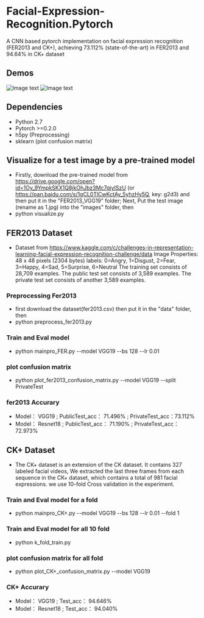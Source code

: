 # Facial-Expression-Recognition.Pytorch
A CNN based pytorch implementation on facial expression recognition (FER2013 and CK+), achieving 73.112% (state-of-the-art) in FER2013 and 94.64% in CK+ dataset

## Demos ##
![Image text](https://raw.githubusercontent.com/WuJie1010/Facial-Expression-Recognition.Pytorch/master/demo/1.png)
![Image text](https://raw.githubusercontent.com/WuJie1010/Facial-Expression-Recognition.Pytorch/master/demo/2.png)

## Dependencies ##
- Python 2.7
- Pytorch >=0.2.0
- h5py (Preprocessing)
- sklearn (plot confusion matrix)

## Visualize for a test image by a pre-trained model ##
- Firstly, download the pre-trained model from https://drive.google.com/open?id=1Oy_9YmpkSKX1Q8jkOhJbz3Mc7qjyISzU (or https://pan.baidu.com/s/1gCL0TlCwKctAy_5yhzHy5Q,  key: g2d3) and then put it in the "FER2013_VGG19" folder; Next, Put the test image (rename as 1.jpg) into the "images" folder, then 
- python visualize.py

## FER2013 Dataset ##
- Dataset from https://www.kaggle.com/c/challenges-in-representation-learning-facial-expression-recognition-challenge/data
Image Properties: 48 x 48 pixels (2304 bytes)
labels: 0=Angry, 1=Disgust, 2=Fear, 3=Happy, 4=Sad, 5=Surprise, 6=Neutral
The training set consists of 28,709 examples. The public test set consists of 3,589 examples. The private test set consists of another 3,589 examples.

### Preprocessing Fer2013 ###
- first download the dataset(fer2013.csv) then put it in the "data" folder, then
- python preprocess_fer2013.py

### Train and Eval model ###
- python mainpro_FER.py --model VGG19 --bs 128 --lr 0.01

### plot confusion matrix ###
- python plot_fer2013_confusion_matrix.py --model VGG19 --split PrivateTest

###              fer2013 Accurary             ###

- Model：    VGG19 ;       PublicTest_acc：  71.496% ;     PrivateTest_acc：73.112%     <Br/>
- Model：   Resnet18 ;     PublicTest_acc：  71.190% ;    PrivateTest_acc：72.973%     

## CK+ Dataset ##
- The CK+ dataset is an extension of the CK dataset. It contains 327 labeled facial videos,
We extracted the last three frames from each sequence in the CK+ dataset, which
contains a total of 981 facial expressions. we use 10-fold Cross validation in the experiment.

### Train and Eval model for a fold ###
- python mainpro_CK+.py --model VGG19 --bs 128 --lr 0.01 --fold 1

### Train and Eval model for all 10 fold ###
- python k_fold_train.py

### plot confusion matrix for all fold ###
- python plot_CK+_confusion_matrix.py --model VGG19

###      CK+ Accurary      ###
- Model：    VGG19 ;       Test_acc：   94.646%   <Br/>
- Model：   Resnet18 ;     Test_acc：   94.040%   


